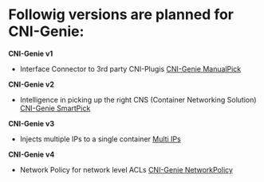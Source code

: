 # Followig versions are planned for CNI-Genie:

**CNI-Genie v1**
* Interface Connector to 3rd party CNI-Plugis [CNI-Genie ManualPick](README.md)

**CNI-Genie v2**
* Intelligence in picking up the right CNS (Container Networking Solution) [CNI-Genie SmartPick](smart-cni-genie/README.md)

**CNI-Genie v3**
* Injects multiple IPs to a single container [Multi IPs](multiple-ips/README.md)

**CNI-Genie v4**
* Network Policy for network level ACLs [CNI-Genie NetworkPolicy](network-policy/README.md)
